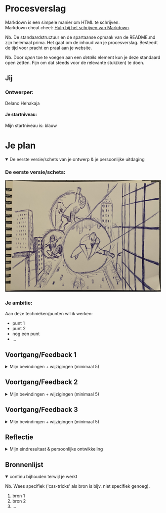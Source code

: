 # Procesverslag
Markdown is een simpele manier om HTML te schrijven.  
Markdown cheat cheet: [Hulp bij het schrijven van Markdown](https://github.com/adam-p/markdown-here/wiki/Markdown-Cheatsheet).

Nb. De standaardstructuur en de spartaanse opmaak van de README.md zijn helemaal prima. Het gaat om de inhoud van je procesverslag. Besteedt de tijd voor pracht en praal aan je website.

Nb. Door *open* toe te voegen aan een *details* element kun je deze standaard open zetten. Fijn om dat steeds voor de relevante stuk(ken) te doen.





## Jij

### Ontwerper:
Delano Hehakaja

#### Je startniveau:
Mijn startniveau is: blauw





# Je plan

<details open>
  <summary>De eerste versie/schets van je ontwerp & je persoonlijke uitdaging</summary>

  ### De eerste versie/schets:
  <img src="readme-images/schets-idee.jpg" alt="eerste schets">


  ### Je ambitie: 
  Aan deze technieken/punten wil ik werken:
  - punt 1
  - punt 2
  - nog een punt
  - ...
 
</details>




## Voortgang/Feedback 1

<details>
  <summary>Mijn bevindingen + wijzigingen (minimaal 5)</summary>

  ### Bevinding 1:
  Na de uitleg van het concept was het idee leuk en duidelijk en met de volgende afbeelding liet ik zien hoe dit eruit zou gaan zien.
  <img src="readme-images/schets-idee.jpg" alt="eerste schets">
  
  Als feedback kreeg ik de volgende punten:
  Ik zou per gateway een ander achtergrond weergeven, zodat je de verschillen kan zien
  Elk Spider-man heeft een ander outfit, laat dat ook terugkomen in je design
  

  #### oplossing:
  Beschrijving hoe je het hebt hebt opgelost of als het niet gelukt is hoe je het zou oplossen (tekst en afbeelding(en)).
  <img src="readme-images/3-keer-spiderman.png" alt="3 keer spiderman">
  
  Ik heb 3 verschillende gateways gemaakt. Deze gateways laten verschillende achtergronden zien en de verschillende acteurs die Spider-man hebben gespeeld.


  ### Bevinding 2:
  Omschrijving van wat er nog niet orde was (tekst en afbeelding(en)).
  
  Wat nog ontbrak aan mijn ontwerp is dat de gateways nog niet op een multivers gateway leek. De eerste versie gateway was alleen een cirkel met een afbeelding erin.
  

  #### oplossing:
  Beschrijving hoe je het hebt hebt opgelost of als het niet gelukt is hoe je het zou oplossen (tekst en afbeelding(en)).
  
  Als oplossing heb ik op google een multivers gateway opgezocht, uitgesneden en boven op mijn huidige gateways verwerkt.
  
  <img src="readme-images/1portal.png" alt="multivers gateway"> <img src="readme-images/multivers-gateway.png" alt="multivers gateway">


  ### Bevinding 3:
  Omschrijving van wat er nog niet orde was (tekst en afbeelding(en)).
  
  Er was nog geen omgeving waar de gateways in stonden.

   
  #### oplossing:
  Beschrijving hoe je het hebt hebt opgelost of als het niet gelukt is hoe je het zou oplossen (tekst en afbeelding(en)).
  
  Als ik aan Spider-man denk, dan denk ik aan New York. De stad waar Spider-man woont en misdaden bestrijdt. Dit wilde ik ook in mijn ontwerp verwerken. Ik heb een afbeelding gezocht van de stad New York om als achtergrond te gebruiken.
  
  <img scr="images/nyc-gebouwen.jpeg" alt="nyc gebouwen">
  
  <img scr="readme-images/gateways-en-achtergrond" alt="gateways en achtergrond">
  
  ### Bevinding 4:
  Omschrijving van wat er nog niet orde was (tekst en afbeelding(en)).
  
  Bij de oplossing van bevinding 3 zie je bovenin wat tekst met standaard fonts. Deze fonts moeten natuurlijk wat meer sfeer krijgen, waardoor het bij de Spider-man sfeer gaat passen.

   
  #### oplossing:
  Beschrijving hoe je het hebt hebt opgelost of als het niet gelukt is hoe je het zou oplossen (tekst en afbeelding(en)).
  
  Door het lettertype en de kleur aan te passen, kom je al meer in de sfeer van Spider-man. Als extra toevoeging heb ik ook bovenin het logo van Marvel weergegeven, waardoor het nog duidelijker wordt dat het om Spider-man gaat.
  
  <img src="readme-images/fullscreen-spiderman" alt="fullscreen spiderman">
  
  
  
  ### Bevinding 5:
  Omschrijving van wat er nog niet orde was (tekst en afbeelding(en)).
  
  Er moet nog interactie komen in het ontwerp.

   
  #### oplossing:
  Beschrijving hoe je het hebt hebt opgelost of als het niet gelukt is hoe je het zou oplossen (tekst en afbeelding(en)).
  
  Door middel van hoveren en klikken komt er interactie. Als je met je muis over 1 van de gateways gaat dan vergroot die gateway. Klik je vervolgens ook nog eens op de gateway dan verandert de afbeelding in de gateway naar de Spider-man en MJ.
  
  <img scr="readme-images/fullscreen-hover" alt="fullscreen hover">
  <img scr="readme-images/fullscreen-click" alt="fullscreen click">

</details>




## Voortgang/Feedback 2

<details>
  <summary>Mijn bevindingen + wijzigingen (minimaal 5)</summary>
  
  ### Bevinding 1:
  Omschrijving van wat er nog niet orde was (tekst en afbeeding(en)).

  #### oplossing:
  Beschrijving hoe je het hebt hebt opgelost of als het niet gelukt is hoe je het zou oplossen (tekst en afbeeding(en)).



  ### Bevinding 2:
  Omschrijving van wat er nog niet orde was (tekst en afbeeding(en)).

  #### oplossing:
  Beschrijving hoe je het hebt hebt opgelost of als het niet gelukt is hoe je het zou oplossen (tekst en afbeeding(en)).



  ### Bevinding 3:
  ...

</details>



## Voortgang/Feedback 3

<details>
  <summary>Mijn bevindingen + wijzigingen (minimaal 5)</summary>
  
  ### Bevinding 1:
  Omschrijving van wat er nog niet orde was (tekst en afbeeding(en)).

  #### oplossing:
  Beschrijving hoe je het hebt hebt opgelost of als het niet gelukt is hoe je het zou oplossen (tekst en afbeeding(en)).



  ### Bevinding 2:
  Omschrijving van wat er nog niet orde was (tekst en afbeeding(en)).

  #### oplossing:
  Beschrijving hoe je het hebt hebt opgelost of als het niet gelukt is hoe je het zou oplossen (tekst en afbeeding(en)).



  ### Bevinding 3:
  ...

</details>




## Reflectie

<details>
  <summary>Mijn eindresultaat & persoonlijke ontwikkeling</summary>

  ### Je uitkomst - karakteristiek screenshot(s):
  <img src="readme-images/dummy-plaatje.jpg" width="375px" alt="final ontwerp">


  ### Dit ging goed/Heb ik geleerd: 
  Korte omschrijving met plaatje(s)

  <img src="readme-images/dummy-plaatje.jpg" width="375px" alt="top">


  ### Dit was lastig/Is niet gelukt:
  Korte omschrijving met plaatje(s)

  <img src="readme-images/dummy-plaatje.jpg" width="375px" alt="bummer">
</details>





## Bronnenlijst

<details open>
<summary>continu bijhouden terwijl je werkt</summary>

Nb. Wees specifiek ('css-tricks' als bron is bijv. niet specifiek genoeg).

1. bron 1
2. bron 2
3. ...

</details>